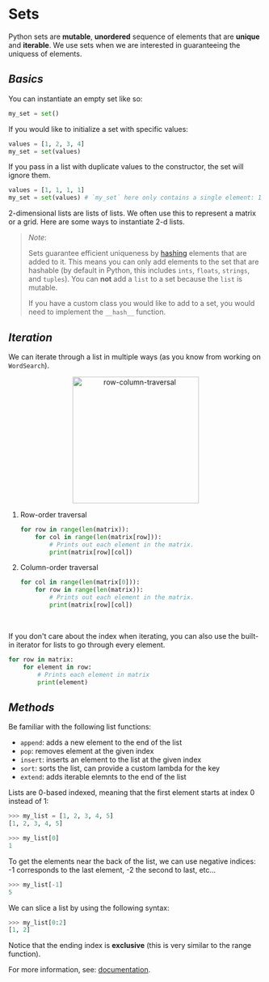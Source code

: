 # Sets
Python sets are **mutable**, **unordered** sequence of elements that are **unique** and **iterable**. We use sets when
we are interested in guaranteeing the uniquess of elements.
## *Basics*
You can instantiate an empty set like so:
```python
my_set = set()
```

If you would like to initialize a set with specific values:

```python
values = [1, 2, 3, 4]
my_set = set(values)
```

If you pass in a list with duplicate values to the constructor, the set will ignore them.
```python
values = [1, 1, 1, 1]
my_set = set(values) # `my_set` here only contains a single element: 1
```
2-dimensional lists are lists of lists. We often use this to represent a matrix or a grid.
Here are some ways to instantiate 2-d lists.
> *Note*: 
> 
> Sets guarantee efficient uniqueness by [hashing](https://en.wikipedia.org/wiki/Hash_function) elements that
> are added to it. This means you can only add elements to the set that are hashable (by default in Python, this
> includes `ints`, `floats`, `strings`, and `tuples`). You can **not** add a `list` to a set because the `list` is mutable.
>
> If you have a custom class you would like to add to a set, you would need to implement the `__hash__` function.
## *Iteration*
We can iterate through a list in multiple ways (as you know from working on `WordSearch`).

<p align="center" width="100%">
    <img
        src="https://upload.wikimedia.org/wikipedia/commons/thumb/4/4d/Row_and_column_major_order.svg/1200px-Row_and_column_major_order.svg.png"
        alt="row-column-traversal"
        width="250px"
    />
</p>

1. Row-order traversal

    ```python
    for row in range(len(matrix)):
        for col in range(len(matrix[row])):
            # Prints out each element in the matrix.
            print(matrix[row][col])
    ```
2. Column-order traversal

    ```python
    for col in range(len(matrix[0])):
        for row in range(len(matrix)):
            # Prints out each element in the matrix.
            print(matrix[row][col])
    ```
<br/>

If you don't care about the index when iterating, you can also use the built-in iterator for lists to go through every element.
```python
for row in matrix:
    for element in row:
        # Prints each element in matrix
        print(element)
```

## *Methods*

Be familiar with the following list functions:
- `append`: adds a new element to the end of the list
- `pop`: removes element at the given index
- `insert`: inserts an element to the list at the given index
- `sort`: sorts the list, can provide a custom lambda for the key
- `extend`: adds iterable elemnts to the end of the list

Lists are 0-based indexed, meaning that the first element starts at index 0 instead of 1:

```python
>>> my_list = [1, 2, 3, 4, 5]
[1, 2, 3, 4, 5]

>>> my_list[0]
1
```

To get the elements near the back of the list, we can use negative indices: -1 corresponds to the last
element, -2 the second to last, etc...

```python
>>> my_list[-1]
5
```

We can slice a list by using the following syntax:
```python
>>> my_list[0:2]
[1, 2]
```

Notice that the ending index is **exclusive** (this is very similar to the range function).


For more information, see: [documentation](https://docs.python.org/3/tutorial/datastructures.html).